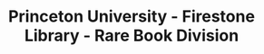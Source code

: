 ---
layout: repo
title: "Princeton University - Firestone Library - Rare Book Division"
id: 12842
permalink: repos/12842/
---